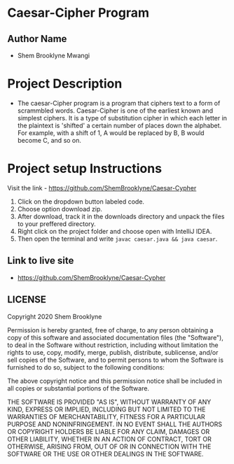 # Caesar-Cipher Program

## Author Name
- Shem Brooklyne Mwangi

# Project Description
- The caesar-Cipher program is a program that ciphers text to a form of scrammbled words. Caesar-Cipher is one of the earliest known and simplest ciphers. It is a type of substitution cipher in which each letter in the plaintext is 'shifted' a certain number of places down the alphabet. For example, with a shift of 1, A would be replaced by B, B would become C, and so on.

# Project setup Instructions
Visit the link - https://github.com/ShemBrooklyne/Caesar-Cypher

1. Click on the dropdown button labeled code.
2. Choose option download zip.
3. After download, track it in the downloads directory and unpack the files to your preffered directory.
4. Right click on the project folder and choose open with IntelliJ IDEA.
5. Then open the terminal and write `javac caesar.java && java caesar`.

## Link to live site
- https://github.com/ShemBrooklyne/Caesar-Cypher

## LICENSE
Copyright 2020 Shem Brooklyne

Permission is hereby granted, free of charge, to any person obtaining a copy of this software and associated documentation files (the "Software"), to deal in the Software without restriction, including without limitation the rights to use, copy, modify, merge, publish, distribute, sublicense, and/or sell copies of the Software, and to permit persons to whom the Software is furnished to do so, subject to the following conditions:

The above copyright notice and this permission notice shall be included in all copies or substantial portions of the Software.

THE SOFTWARE IS PROVIDED "AS IS", WITHOUT WARRANTY OF ANY KIND, EXPRESS OR IMPLIED, INCLUDING BUT NOT LIMITED TO THE WARRANTIES OF MERCHANTABILITY, FITNESS FOR A PARTICULAR PURPOSE AND NONINFRINGEMENT. IN NO EVENT SHALL THE AUTHORS OR COPYRIGHT HOLDERS BE LIABLE FOR ANY CLAIM, DAMAGES OR OTHER LIABILITY, WHETHER IN AN ACTION OF CONTRACT, TORT OR OTHERWISE, ARISING FROM, OUT OF OR IN CONNECTION WITH THE SOFTWARE OR THE USE OR OTHER DEALINGS IN THE SOFTWARE.

